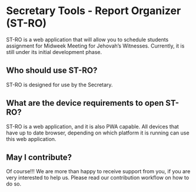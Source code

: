 # Secretary Tools - Report Organizer (ST-RO)

ST-RO is a web application that will allow you to schedule students assignment for Midweek Meeting for Jehovah’s Witnesses. Currently, it is still under its initial development phase.

## Who should use ST-RO?

ST-RO is designed for use by the Secretary.

## What are the device requirements to open ST-RO?

ST-RO is a web application, and it is also PWA capable. All devices that have up to date browser, depending on which platform it is running can use this web application.

## May I contribute?

Of course!!! We are more than happy to receive support from you, if you are very interested to help us. Please read our contribution workflow on how to do so.

